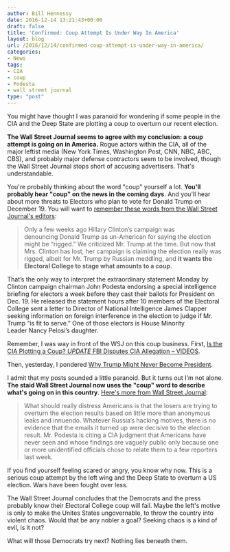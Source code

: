 ```yaml
---
author: Bill Hennessy
date: 2016-12-14 13:21:43+00:00
draft: false
title: 'Confirmed: Coup Attempt Is Under Way In America'
layout: blog
url: /2016/12/14/confirmed-coup-attempt-is-under-way-in-america/
categories:
- News
tags:
- CIA
- coup
- Podesta
- wall street journal
type: "post"
---
```


You might have thought I was paranoid for wondering if some people in the CIA and the Deep State are plotting a coup to overturn our recent election.

**The Wall Street Journal seems to agree with my conclusion: a coup attempt is going on in America.** Rogue actors within the CIA, all of the major leftist media (New York Times, Washington Post, CNN, NBC, ABC, CBS), and probably major defense contractors seem to be involved, though the Wall Street Journal stops short of accusing advertisers. That's understandable.

You're probably thinking about the word "coup" yourself a lot. **You'll probably hear "coup" on the news in the coming days**. And you'll hear about more threats to Electors who plan to vote for Donald Trump on December 19. You will want to [remember these words from the Wall Street Journal's editors](https://www.wsj.com/articles/an-electoral-college-coup-1481590179):



> Only a few weeks ago Hillary Clinton’s campaign was denouncing Donald Trump as un-American for saying the election might be “rigged.” We criticized Mr. Trump at the time. But now that Mrs. Clinton has lost, her campaign is claiming the election really was rigged, albeit for Mr. Trump by Russian meddling, and **it wants the Electoral College to stage what amounts to a coup**.

That’s the only way to interpret the extraordinary statement Monday by Clinton campaign chairman John Podesta endorsing a special intelligence briefing for electors a week before they cast their ballots for President on Dec. 19. He released the statement hours after 10 members of the Electoral College sent a letter to Director of National Intelligence James Clapper seeking information on foreign interference in the election to judge if Mr. Trump “is fit to serve.” One of those electors is House Minority Leader Nancy Pelosi’s daughter.



Remember, I was way in front of the WSJ on this coup business. First, [Is the CIA Plotting a Coup? _UPDATE_ FBI Disputes CIA Allegation – VIDEOS](https://hennessysview.com/2016/12/11/is-the-cia-plotting-a-coup/).

Then, yesterday, I pondered [Why Trump Might Never Become President](https://hennessysview.com/2016/12/12/why-trump-might-never-become-president/).

I admit that my posts sounded a little paranoid. But it turns out I'm not alone. **The staid Wall Street Journal now uses the "coup" word to describe what's going on in this country**. [Here's more from Wall Street Journal](https://www.wsj.com/articles/an-electoral-college-coup-1481590179):



> What should really distress Americans is that the losers are trying to overturn the election results based on little more than anonymous leaks and innuendo. Whatever Russia’s hacking motives, there is no evidence that the emails it turned up were decisive to the election result. Mr. Podesta is citing a CIA judgment that Americans have never seen and whose findings are vaguely public only because one or more unidentified officials chose to relate them to a few reporters last week.



If you find yourself feeling scared or angry, you know why now. This is a serious coup attempt by the left wing and the Deep State to overturn a US election. Wars have been fought over less.

The Wall Street Journal concludes that the Democrats and the press probably know their Electoral College coup will fail. Maybe the left's motive is only to make the Unites States ungovernable, to throw the country into violent chaos. Would that be any nobler a goal? Seeking chaos is a kind of evil, is it not?

What will those Democrats try next? Nothing lies beneath them.
